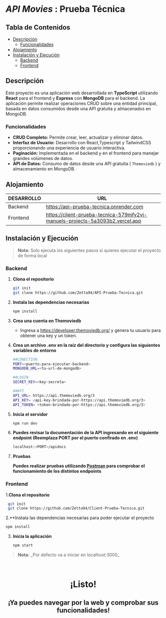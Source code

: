 # _API Movies_ : Prueba Técnica 

## Tabla de Contenidos

- [Descripción](#descripción)
  - [Funcionalidades](#funcionalidades)
- [Alojamiento](#Alojamiento)
- [Instalación y Ejecución](#instalación-y-ejecución)
  - [Backend](#backend)
  - [Frontend](#frontend)

## Descripción

Este proyecto es una aplicación web desarrollada en **TypeScript** utilizando **React** para el frontend y **Express** con **MongoDB** para el backend. La aplicación permite realizar operaciones CRUD sobre una entidad principal, basada en datos consumidos desde una API gratuita y almacenados en MongoDB. 

### Funcionalidades

- **CRUD Completo:** Permite crear, leer, actualizar y eliminar datos.
- **Interfaz de Usuario:** Desarrollo con React,Typescript y TailwindCSS proporcionando una experiencia de usuario interactiva.
- **Paginación:** Implementada en el backend y en el frontend para manejar grandes volúmenes de datos.
- **API de Datos:** Consumo de datos desde una API gratuita ( `Themoviedb` ) y almacenamiento en MongoDB.

## Alojamiento

| DESARROLLO | URL |
| ------ | ------ |
| Backend | https://api-prueba-tecnica.onrender.com |
| Frontend | https://client-prueba-tecnica-579mfy2vj-manuels-projects-5a3093b2.vercel.app |

## Instalación y Ejecución

<blockquote>
<strong>Nota:</strong> Solo ejecuta los siguientes pasos si quieres ejecutar el proyecto de forma local
</blockquote>

### Backend

1. **Clona el repositorio**

   ```sh
   git init
   git clone https://github.com/Zetta94/API-Prueba-Tecnica.git
   ```

2. **Instala las dependencias necesarias**
   
   ```bash
   npm install
   ```
   
3. **Crea una cuenta en Themoviedb**
    
    -  Ingresa a https://developer.themoviedb.org/ y genera tu usuario para obtener una key y un token.
   
4. **Crea un archivo .env en la raíz del directorio y configura las siguientes variables de entorno**
   
   ```sh
   ##CONECTION
   PORT=<puerto-para-ejecutar-backend>
   MONGODB_URL=<tu-url-de-mongodb>
   
   ##LOGIN
   SECRET_KEY=<key-secreta>
   
   ##API
   API_URL= https://api.themoviedb.org/3
   API_KEY= <api-key-brindada-por-https://api.themoviedb.org/3>
   API_TOKEN= <token-brindado-por-https://api.themoviedb.org/3>
   ```
   
5. **Inicia el servidor**
   
   ```bash
   npm run dev
   ```
   
6. **Puedes revisar la documentación de la API ingresando en el siguiente endpoint (Reemplaza PORT por el puerto confirado en .env)** 
   ```bash
   localhost:<PORT>/apidocs
   ```
   
8. **Pruebas**
 
   **Puedes realizar pruebas utilizando <u>Postman</u> para comprobar el funcionamiento de los distintos endpoints**
    
### Frontend

1.**Clona el repositorio**
  ```sh
   git init
   git clone https://github.com/Zetta94/Client-Prueba-Tecnica.git
  ``` 
    
2.**Instala las dependencias necesarias para poder ejecutar el proyecto

   ```bash
   npm install
  ```

3. **Inicia la aplicación**
   
    ```bash
   npm start
    ```
<blockquote>
<strong>Nota:</strong> _Por defecto va a iniciar en localhost:3000_
</blockquote>

<br>

<div align="center">
  <h1>¡Listo!</h1>
  <h2>¡Ya puedes navegar por la web y comprobar sus funcionalidades!</h2>
  <br>
</div>
   
